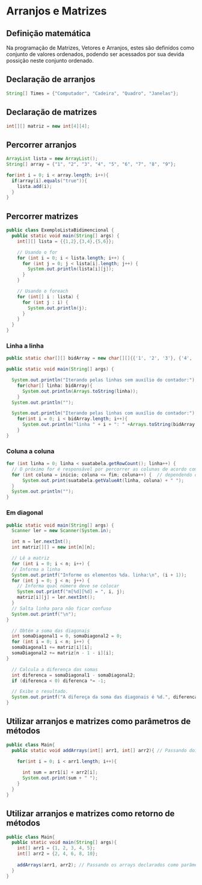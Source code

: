 # Arranjos e Matrizes

## Definição matemática
  
Na programação de Matrizes, Vetores e Arranjos, estes são definidos como conjunto de valores ordenados, podendo ser acessados por sua devida possição neste conjunto ordenado.
  
## Declaração de arranjos

```java
String[] Times = {"Computador", "Cadeira", "Quadro", "Janelas"};
```

## Declaração de matrizes

```java
int[][] matriz = new int[4][4];
```

## Percorrer arranjos

```java
ArrayList lista = new ArrayList();
String[] array = {"1", "2", "3", "4", "5", "6", "7", "8", "9"};

for(int i = 0; i < array.length; i++){
  if(array[i].equals("true")){
    lista.add(i);
  }
}
```

## Percorrer matrizes

```java
public class ExemploListaBidimencional {
  public static void main(String[] args) {
    int[][] lista = {{1,2},{3,4},{5,6}};

    // Usando o for
    for (int i = 0; i < lista.length; i++) {
      for (int j = 0; j < lista[i].length; j++) {
        System.out.println(lista[i][j]);
      }
    }

    // Usando o foreach
    for (int[] i : lista) {
      for (int j : i) {
        System.out.println(j);
      }
    }
  }
}
```

### Linha a linha

```java
public static char[][] bidArray = new char[][]{{'1', '2', '3'}, {'4', '5', '6'}, {'7', '8', '9'}};

public static void main(String[] args) {

  System.out.println("Iterando pelas linhas sem auxílio do contador:");
    for(char[] linha: bidArray){            
      System.out.println(Arrays.toString(linha));
    }
  System.out.println("");

  System.out.println("Iterando pelas linhas com auxílio do contador:");    
    for(int i = 0; i < bidArray.length; i++){            
      System.out.println("linha " + i + ": " +Arrays.toString(bidArray[i]));
    }
}
```

### Coluna a coluna

```java
for (int linha = 0; linha < suatabela.getRowCount(); linha++) {
  // O próximo for é responsável por percorrer as colunas de acordo com o intervalo, em quanto o primeiro, está responsável pelas linhas
  for (int coluna = inicio; coluna <= fim; coluna++) {  // dependendo do entendimento, pode ser usado coluna < fim, dentro deste for
      System.out.print(suatabela.getValueAt(linha, coluna) + " ");
  }
  System.out.println("");
}
```

### Em diagonal

```java
public static void main(String[] args) {
  Scanner ler = new Scanner(System.in);

  int n = ler.nextInt();
  int matriz[][] = new int[n][n];

  // Lê a matriz
  for (int i = 0; i < n; i++) {
  // Informa a linha
  System.out.printf("Informe os elementos %da. linha:\n", (i + 1));
  for (int j = 0; j < n; j++) {
    // Informa qual número deve se colocar
    System.out.printf("m[%d][%d] = ", i, j);
    matriz[i][j] = ler.nextInt();
  }
  // Salta linha para não ficar confuso
  System.out.printf("\n");
}

  // Obtém a soma das diagonais
  int somaDiagonal1 = 0, somaDiagonal2 = 0;
  for (int i = 0; i < n; i++) {
  somaDiagonal1 += matriz[i][i];
  somaDiagonal2 += matriz[n - 1 - i][i];
}

  // Calcula a diferença das somas
  int diferenca = somaDiagonal1 - somaDiagonal2;
  if (diferenca < 0) diferenca *= -1;

  // Exibe o resultado.
  System.out.printf("A difereça da soma das diagonais é %d.", diferenca);
}
```

## Utilizar arranjos e matrizes como parâmetros de métodos

```java
public class Main{
  public static void addArrays(int[] arr1, int[] arr2){ // Passando dois arrays na declaração do método i[] demonstra que é um array

    for(int i = 0; i < arr1.length; i++){
    
      int sum = arr1[i] + arr2[i];
      System.out.print(sum + " ");
    }
  }
}
```

## Utilizar arranjos e matrizes como retorno de métodos

```java
public class Main{
  public static void main(String[] args){
    int[] arr1 = {1, 2, 3, 4, 5};
    int[] arr2 = {2, 4, 6, 8, 10};
    
    addArrays(arr1, arr2); // Passando os arrays declarados como parâmetros para chamar o método
  }
}
```